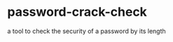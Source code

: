 # password-crack-check
a tool to check the security of a password by its length

[password-crack-check]: https://behrens-de.github.io/password-crack-check/
